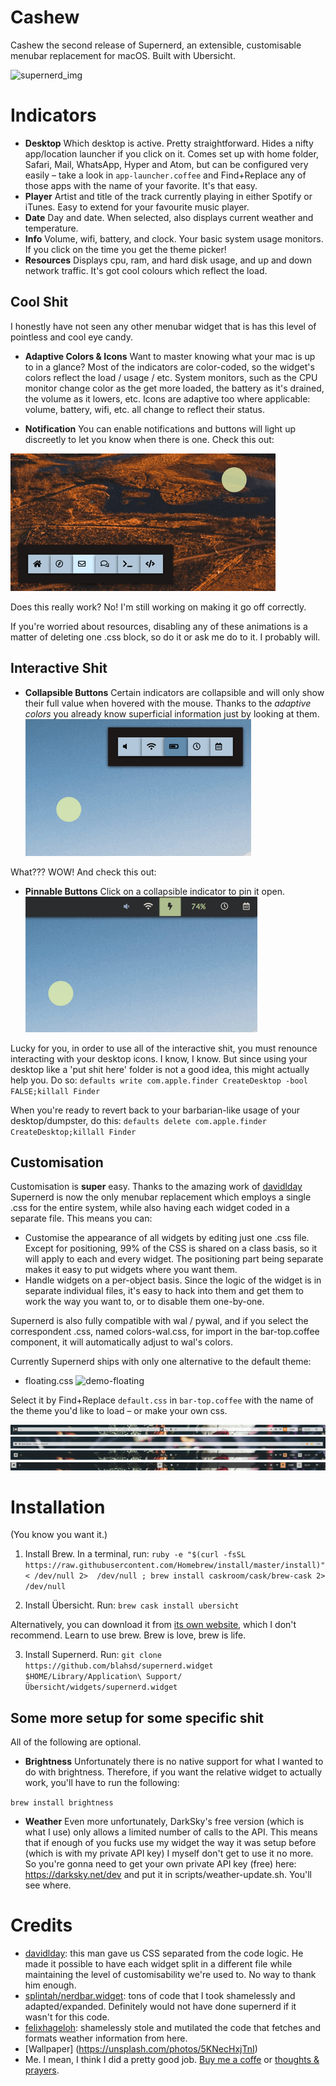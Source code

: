 # Cashew

Cashew the second release of Supernerd, an extensible, customisable menubar replacement for macOS.
Built with Ubersicht.

![supernerd_img](./demo/demo-standard.png)

# Indicators
* **Desktop**   Which desktop is active. Pretty straightforward. Hides a nifty app/location launcher if you click on it. Comes set up with home folder, Safari, Mail, WhatsApp, Hyper and Atom, but can be configured very easily – take a look in `app-launcher.coffee` and Find+Replace any of those apps with the name of your favorite. It's that easy.
* **Player**    Artist and title of the track currently playing in either Spotify or iTunes. Easy to extend for your favourite music player.
* **Date**      Day and date. When selected, also displays current weather and temperature.
* **Info**      Volume, wifi, battery, and clock. Your basic system usage monitors. If you click on the time you get the theme picker!
* **Resources** Displays cpu, ram, and hard disk usage, and up and down network traffic. It's got cool colours which reflect the load.

## Cool Shit
I honestly have not seen any other menubar widget that is has this level of pointless and cool eye candy.

* **Adaptive Colors & Icons**   Want to master knowing what your mac is up to in a glance? Most of the indicators are color-coded, so the widget's colors reflect the load / usage / etc. System monitors, such as the CPU monitor change color as the get more loaded, the battery as it's drained, the volume as it lowers, etc. Icons are adaptive too where applicable: volume, battery, wifi, etc. all change to reflect their status.

* **Notification**              You can enable notifications and buttons will light up discreetly to let you know when there is one. Check this out:

![demo-notification](./demo/demo-notification.gif)

Does this really work? No! I'm still working on making it go off correctly.

If you're worried about resources, disabling any of these animations is a matter of deleting one .css block, so do it or ask me do to it. I probably will.

## Interactive Shit

* **Collapsible Buttons**       Certain indicators are collapsible and will only show their full value when hovered with the mouse. Thanks to the *adaptive colors* you already know superficial information just by looking at them.
![demo-animation](./demo/demo-animation.gif)

What??? WOW! And check this out:

* **Pinnable Buttons**          Click on a collapsible indicator to pin it open.
![demo-pin](./demo/demo-pin.gif)

Lucky for you, in order to use all of the interactive shit, you must renounce interacting with your desktop icons. I know, I know. But since using your desktop like a 'put shit here' folder is not a good idea, this might actually help you. Do so:
`defaults write com.apple.finder CreateDesktop -bool FALSE;killall Finder`

When you're ready to revert back to your barbarian-like usage of your desktop/dumpster, do this:
`defaults delete com.apple.finder CreateDesktop;killall Finder`

## Customisation

Customisation is **super** easy. Thanks to the amazing work of [davidlday](https://github.com/davidlday) Supernerd is now the only menubar replacement which employs a single .css for the entire system, while also having each widget coded in a separate file. This means you can:
* Customise the appearance of all widgets by editing just one .css file. Except for positioning, 99% of the CSS is shared on a class basis, so it will apply to each and every widget. The positioning part being separate makes it easy to put widgets where you want them.
* Handle widgets on a per-object basis. Since the logic of the widget is in separate individual files, it's easy to hack into them and get them to work the way you want to, or to disable them one-by-one.

Supernerd is also fully compatible with wal / pywal, and if you select the correspondent .css, named colors-wal.css, for import in the bar-top.coffee component, it will automatically adjust to wal's colors.

Currently Supernerd ships with only one alternative to the default theme:
* floating.css
![demo-floating](./demo/demo-floating.png)

Select it by Find+Replace `default.css` in `bar-top.coffee` with the name of the theme you'd like to load – or make your own css.

![1](./demo/theme1.png)
![2](./demo/theme2.png)
![3](./demo/theme3.png)
![4](./demo/theme4.png)

# Installation
(You know you want it.)
1. Install Brew. In a terminal, run:
```ruby -e "$(curl -fsSL https://raw.githubusercontent.com/Homebrew/install/master/install)" < /dev/null 2>  /dev/null ; brew install caskroom/cask/brew-cask 2> /dev/null```

2. Install Übersicht. Run:
```brew cask install ubersicht```

Alternatively, you can download it from [its own website](http://tracesof.net/uebersicht/), which I don't recommend. Learn to use brew. Brew is love, brew is life.

3. Install Supernerd. Run:
```git clone https://github.com/blahsd/supernerd.widget $HOME/Library/Application\ Support/Übersicht/widgets/supernerd.widget```

## Some more setup for some specific shit
All of the following are optional.

* **Brightness**    Unfortunately there is no native support for what I wanted to do with brightness. Therefore, if you want the relative widget to actually work, you'll have to run the following:

```brew install brightness```

* **Weather**     Even more unfortunately, DarkSky's free version (which is what I use) only allows a limited number of calls to the API. This means that if enough of you fucks use my widget the way it was setup before (which is with my private API key) I myself don't get to use it no more. So you're gonna need to get your own private API key (free) here: https://darksky.net/dev and put it in scripts/weather-update.sh. You'll see where.


# Credits
* [davidlday](https://github.com/davidlday/): this man gave us CSS separated from the code logic. He made it possible to have each widget split in a different file while maintaining the level of customisability we're used to. No way to thank him enough.
* [splintah/nerdbar.widget](https://github.com/splintah/nerdbar.widget): tons of code that I took shamelessly and adapted/expanded. Definitely would not have done supernerd if it wasn't for this code.
* [felixhageloh](https://github.com/felixhageloh/pretty-weather): shamelessly stole and mutilated the code that fetches and formats weather information from here.
* [Wallpaper] (https://unsplash.com/photos/5KNecHxjTnI)
* Me. I mean, I think I did a pretty good job. [Buy me a coffe](https://www.patreon.com/blahsd) or [thoughts & prayers](https://www.thoughtsandprayersthegame.com).
